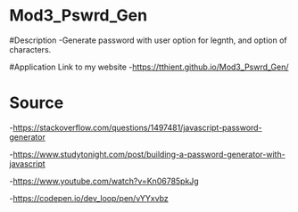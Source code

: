 # Mod3_Pswrd_Gen

#Description
-Generate password with user option for legnth, and option of characters.

#Application
Link to my website
-https://tthient.github.io/Mod3_Pswrd_Gen/


# Source

-https://stackoverflow.com/questions/1497481/javascript-password-generator

-https://www.studytonight.com/post/building-a-password-generator-with-javascript

-https://www.youtube.com/watch?v=Kn06785pkJg

-https://codepen.io/dev_loop/pen/vYYxvbz
